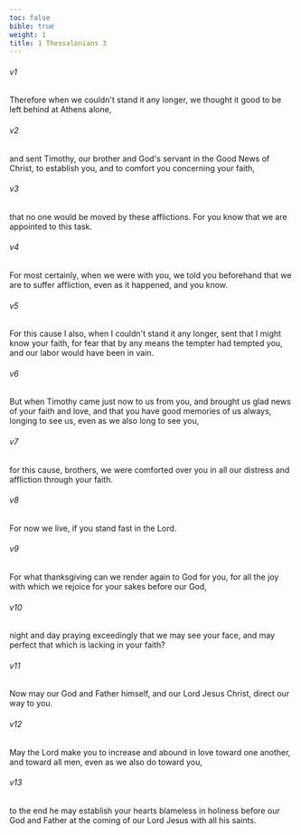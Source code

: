 ```yaml
---
toc: false
bible: true
weight: 1
title: 1 Thessalonians 3
---
```




###### v1 
Therefore when we couldn't stand it any longer, we thought it good to be left behind at Athens alone, 

###### v2 
and sent Timothy, our brother and God's servant in the Good News of Christ, to establish you, and to comfort you concerning your faith, 

###### v3 
that no one would be moved by these afflictions. For you know that we are appointed to this task. 

###### v4 
For most certainly, when we were with you, we told you beforehand that we are to suffer affliction, even as it happened, and you know. 

###### v5 
For this cause I also, when I couldn't stand it any longer, sent that I might know your faith, for fear that by any means the tempter had tempted you, and our labor would have been in vain. 

###### v6 
But when Timothy came just now to us from you, and brought us glad news of your faith and love, and that you have good memories of us always, longing to see us, even as we also long to see you, 

###### v7 
for this cause, brothers, we were comforted over you in all our distress and affliction through your faith. 

###### v8 
For now we live, if you stand fast in the Lord. 

###### v9 
For what thanksgiving can we render again to God for you, for all the joy with which we rejoice for your sakes before our God, 

###### v10 
night and day praying exceedingly that we may see your face, and may perfect that which is lacking in your faith? 

###### v11 
Now may our God and Father himself, and our Lord Jesus Christ, direct our way to you. 

###### v12 
May the Lord make you to increase and abound in love toward one another, and toward all men, even as we also do toward you, 

###### v13 
to the end he may establish your hearts blameless in holiness before our God and Father at the coming of our Lord Jesus with all his saints.
